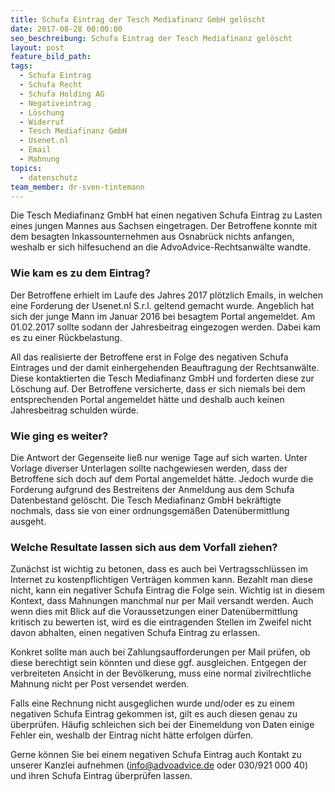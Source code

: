 ```yaml
---
title: Schufa Eintrag der Tesch Mediafinanz GmbH gelöscht
date: 2017-08-28 00:00:00
seo_beschreibung: Schufa Eintrag der Tesch Mediafinanz gelöscht
layout: post
feature_bild_path:
tags:
  - Schufa Eintrag
  - Schufa Recht
  - Schufa Holding AG
  - Negativeintrag
  - Löschung
  - Widerruf
  - Tesch Mediafinanz GmbH
  - Usenet.nl
  - Email
  - Mahnung
topics:
  - datenschutz
team_member: dr-sven-tintemann
---
```



Die Tesch Mediafinanz GmbH hat einen negativen Schufa Eintrag zu Lasten eines jungen Mannes aus Sachsen eingetragen. Der Betroffene konnte mit dem besagten Inkassounternehmen aus Osnabrück nichts anfangen, weshalb er sich hilfesuchend an die AdvoAdvice-Rechtsanwälte wandte.

### Wie kam es zu dem Eintrag?

Der Betroffene erhielt im Laufe des Jahres 2017 plötzlich Emails, in welchen eine Forderung der Usenet.nl S.r.l. geltend gemacht wurde. Angeblich hat sich der junge Mann im Januar 2016 bei besagtem Portal angemeldet. Am 01.02.2017 sollte sodann der Jahresbeitrag eingezogen werden. Dabei kam es zu einer Rückbelastung.

All das realisierte der Betroffene erst in Folge des negativen Schufa Eintrages und der damit einhergehenden Beauftragung der Rechtsanwälte. Diese kontaktierten die Tesch Mediafinanz GmbH und forderten diese zur Löschung auf. Der Betroffene versicherte, dass er sich niemals bei dem entsprechenden Portal angemeldet hätte und deshalb auch keinen Jahresbeitrag schulden würde.

### Wie ging es weiter?

Die Antwort der Gegenseite ließ nur wenige Tage auf sich warten. Unter Vorlage diverser Unterlagen sollte nachgewiesen werden, dass der Betroffene sich doch auf dem Portal angemeldet hätte. Jedoch wurde die Forderung aufgrund des Bestreitens der Anmeldung aus dem Schufa Datenbestand gelöscht. Die Tesch Mediafinanz GmbH bekräftigte nochmals, dass sie von einer ordnungsgemäßen Datenübermittlung ausgeht.

### Welche Resultate lassen sich aus dem Vorfall ziehen?

Zunächst ist wichtig zu betonen, dass es auch bei Vertragsschlüssen im Internet zu kostenpflichtigen Verträgen kommen kann. Bezahlt man diese nicht, kann ein negativer Schufa Eintrag die Folge sein. Wichtig ist in diesem Kontext, dass Mahnungen manchmal nur per Mail versandt werden. Auch wenn dies mit Blick auf die Voraussetzungen einer Datenübermittlung kritisch zu bewerten ist, wird es die eintragenden Stellen im Zweifel nicht davon abhalten, einen negativen Schufa Eintrag zu erlassen.

Konkret sollte man auch bei Zahlungsaufforderungen per Mail prüfen, ob diese berechtigt sein könnten und diese ggf. ausgleichen. Entgegen der verbreiteten Ansicht in der Bevölkerung, muss eine normal zivilrechtliche Mahnung nicht per Post versendet werden.

Falls eine Rechnung nicht ausgeglichen wurde und/oder es zu einem negativen Schufa Eintrag gekommen ist, gilt es auch diesen genau zu überprüfen. Häufig schleichen sich bei der Einemeldung von Daten einige Fehler ein, weshalb der Eintrag nicht hätte erfolgen dürfen.

Gerne können Sie bei einem negativen Schufa Eintrag auch Kontakt zu unserer Kanzlei aufnehmen (info@advoadvice.de oder 030/921 000 40) und ihren Schufa Eintrag überprüfen lassen.